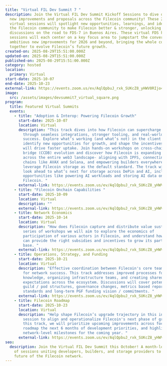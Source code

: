 ```yaml
---
title: "Virtual FIL Dev Summit 7 "
description: Join the Virtual FIL Dev Summit Kickoff Sessions to dive deep on
  new improvements and proposals across the Filecoin community! These 2-3 hour
  virtual sessions will spotlight new opportunities, learnings, and ideas across
  the Filecoin community to make Filecoin better & stronger, unlocking deeper
  discussions on the road to FDS-7 in Buenos Aires. These virtual FDS kickoff
  sessions will each center on a key focus area to jumpstart the conversation on
  ambitious new improvements for 2026 and beyond, bringing the whole community
  together to evolve Filecoin’s future growth.
created-on: 2025-08-29T15:51:00.000Z
updated-on: 2025-08-29T15:51:00.000Z
published-on: 2025-08-29T15:51:00.000Z
category: hosted
location:
  primary: Virtual
start-date: 2025-10-07
end-date: 2025-10-23
external-link: https://events.zoom.us/ev/AqlQpbuJ_rxk_SUKcZ8_yHWV0RIjo4Y2Z4lI5QYpaz_uwNK38ikG~AnKGnxGBk2m1zd1NuYJADtpPFJUoxTwCJ4hHHAenUtJq18UIbsESZfjLAA
image:
  src: /assets/images/devsummit7_virtual_square.png
program:
  title: Featured Virtual Summits
  events:
    - title: "Adoption & Interop: Powering Filecoin Growth"
      start-date: 2025-10-07
      location: Virtual
      description: "This track dives into how Filecoin can supercharge adoption
        through seamless integrations, stronger tooling, and real-world client
        success. Explore what’s working (and what’s not) in the client pipeline,
        identify new opportunities for growth, and shape the incentives that
        will drive faster uptake. Join hands-on workshops on cross-chain data
        bridge (CCDB) evolution and discover how Filecoin is expanding usability
        across the entire web3 landscape- aligning with IPFS, connecting with
        chains like AVAX and Solana, and empowering builders everywhere to
        leverage Filecoin storage as the default standard. The track will also
        look ahead to what’s next for storage across DePin and AI, including new
        opportunities like powering AI workloads and storing AI data on
        Filecoin. "
      external-link: https://events.zoom.us/ev/AqlQpbuJ_rxk_SUKcZ8_yHWV0RIjo4Y2Z4lI5QYpaz_uwNK38ikG~AnKGnxGBk2m1zd1NuYJADtpPFJUoxTwCJ4hHHAenUtJq18UIbsESZfjLAA
    - title: "Filecoin Onchain Capabilities "
      start-date: 2025-10-09
      location: Virtual
      description: ""
      external-link: https://events.zoom.us/ev/AqlQpbuJ_rxk_SUKcZ8_yHWV0RIjo4Y2Z4lI5QYpaz_uwNK38ikG~AnKGnxGBk2m1zd1NuYJADtpPFJUoxTwCJ4hHHAenUtJq18UIbsESZfjLAA
    - title: Network Economics
      start-date: 2025-10-14
      location: Virtual
      description: "How does Filecoin capture and distribute value sustainably? In the
        series of workshops we will aim to explore the economics of
        participation of various actors in Filecoin, and understand how Filecoin
        can provide the right subsidies and incentives to grow its participant
        base. "
      external-link: https://events.zoom.us/ev/AqlQpbuJ_rxk_SUKcZ8_yHWV0RIjo4Y2Z4lI5QYpaz_uwNK38ikG~AnKGnxGBk2m1zd1NuYJADtpPFJUoxTwCJ4hHHAenUtJq18UIbsESZfjLAA
    - title: Operations, Strategy, and Funding
      start-date: 2025-10-21
      location: Virtual
      description: "Effective coordination between Filecoin's core teams is essential
        for network success. This track addresses improved processes for sharing
        knowledge, organizing infrastructure teams, and creating shared
        expectations across the ecosystem. Discussions will cover potential
        guild / pod structures, governance changes, metrics based reporting
        standards and long-term PGF funding vision / commitments. "
      external-link: https://events.zoom.us/ev/AqlQpbuJ_rxk_SUKcZ8_yHWV0RIjo4Y2Z4lI5QYpaz_uwNK38ikG~AnKGnxGBk2m1zd1NuYJADtpPFJUoxTwCJ4hHHAenUtJq18UIbsESZfjLAA
    - title: Filecoin Roadmap
      start-date: 2025-10-23
      location: Virtual
      description: "Help shape Filecoin’s upgrade trajectory in this interactive
        session to align and operationalize Filecoin's next phase of growth. In
        this track, we will prioritize upcoming improvements across focus areas,
        roadmap the next 6 months of development priorities, and highlight major
        network-level milestones for the coming year. "
      external-link: https://events.zoom.us/ev/AqlQpbuJ_rxk_SUKcZ8_yHWV0RIjo4Y2Z4lI5QYpaz_uwNK38ikG~AnKGnxGBk2m1zd1NuYJADtpPFJUoxTwCJ4hHHAenUtJq18UIbsESZfjLAA
seo:
  description: Join the Virtual FIL Dev Summit this October! A month-long series
    of sessions uniting developers, builders, and storage providers to shape the
    future of the Filecoin network.
---
```

